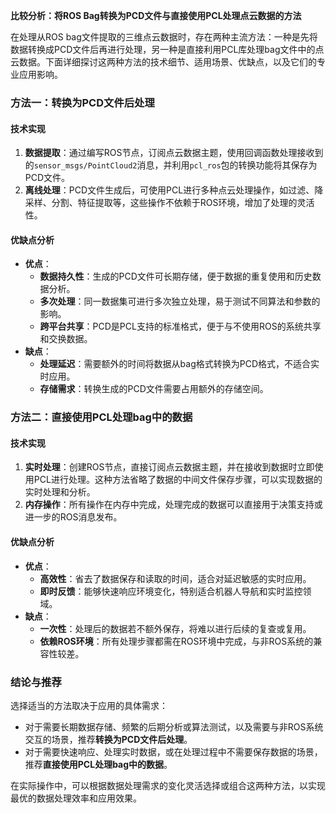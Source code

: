 **比较分析：将ROS Bag转换为PCD文件与直接使用PCL处理点云数据的方法**

在处理从ROS bag文件提取的三维点云数据时，存在两种主流方法：一种是先将数据转换成PCD文件后再进行处理，另一种是直接利用PCL库处理bag文件中的点云数据。下面详细探讨这两种方法的技术细节、适用场景、优缺点，以及它们的专业应用影响。

### 方法一：转换为PCD文件后处理

#### 技术实现
1. **数据提取**：通过编写ROS节点，订阅点云数据主题，使用回调函数处理接收到的`sensor_msgs/PointCloud2`消息，并利用`pcl_ros`包的转换功能将其保存为PCD文件。
2. **离线处理**：PCD文件生成后，可使用PCL进行多种点云处理操作，如过滤、降采样、分割、特征提取等，这些操作不依赖于ROS环境，增加了处理的灵活性。

#### 优缺点分析
- **优点**：
  - **数据持久性**：生成的PCD文件可长期存储，便于数据的重复使用和历史数据分析。
  - **多次处理**：同一数据集可进行多次独立处理，易于测试不同算法和参数的影响。
  - **跨平台共享**：PCD是PCL支持的标准格式，便于与不使用ROS的系统共享和交换数据。
- **缺点**：
  - **处理延迟**：需要额外的时间将数据从bag格式转换为PCD格式，不适合实时应用。
  - **存储需求**：转换生成的PCD文件需要占用额外的存储空间。

### 方法二：直接使用PCL处理bag中的数据

#### 技术实现
1. **实时处理**：创建ROS节点，直接订阅点云数据主题，并在接收到数据时立即使用PCL进行处理。这种方法省略了数据的中间文件保存步骤，可以实现数据的实时处理和分析。
2. **内存操作**：所有操作在内存中完成，处理完成的数据可以直接用于决策支持或进一步的ROS消息发布。

#### 优缺点分析
- **优点**：
  - **高效性**：省去了数据保存和读取的时间，适合对延迟敏感的实时应用。
  - **即时反馈**：能够快速响应环境变化，特别适合机器人导航和实时监控领域。
- **缺点**：
  - **一次性**：处理后的数据若不额外保存，将难以进行后续的复查或复用。
  - **依赖ROS环境**：所有处理步骤都需在ROS环境中完成，与非ROS系统的兼容性较差。

### 结论与推荐

选择适当的方法取决于应用的具体需求：

- 对于需要长期数据存储、频繁的后期分析或算法测试，以及需要与非ROS系统交互的场景，推荐**转换为PCD文件后处理**。
- 对于需要快速响应、处理实时数据，或在处理过程中不需要保存数据的场景，推荐**直接使用PCL处理bag中的数据**。

在实际操作中，可以根据数据处理需求的变化灵活选择或组合这两种方法，以实现最优的数据处理效率和应用效果。